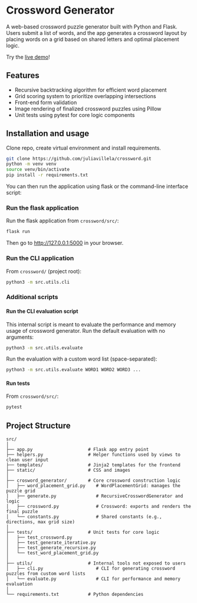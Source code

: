 # Crossword Generator

A web-based crossword puzzle generator built with Python and Flask.
Users submit a list of words, and the app generates a crossword layout by placing words on a grid based on shared letters and optimal placement logic.

Try the [live demo](https://juliavillela.pythonanywhere.com/)!

## Features

- Recursive backtracking algorithm for efficient word placement
- Grid scoring system to prioritize overlapping intersections
- Front-end form validation
- Image rendering of finalized crossword puzzles using Pillow
- Unit tests using pytest for core logic components

## Installation and usage

Clone repo, create virtual environment and install requirements.

```bash
git clone https://github.com/juliavillela/crossword.git
python -m venv venv
source venv/bin/activate
pip install -r requirements.txt
```

You can then run the application using flask or the command-line interface script:

### Run the flask application
Run the flask application from `crossword/src/`:
```bash
flask run
```
Then go to http://127.0.0.1:5000 in your browser.

### Run the CLI application
From `crossword/` (project root):
```bash
python3 -m src.utils.cli
```

### Additional scripts

#### Run the CLI evaluation script
This internal script is meant to evaluate the performance and memory usage of crossword generator.
Run the default evaluation with no arguments:
```bash
python3 -m src.utils.evaluate
```
Run the evaluation with a custom word list (space-separated):
```bash
python3 -m src.utils.evaluate WORD1 WORD2 WORD3 ...
```

#### Run tests
From `crossword/src/`:
```bash
pytest
```

## Project Structure
```
src/
│
├── app.py                     # Flask app entry point
├── helpers.py                 # Helper functions used by views to clean user input
├── templates/                 # Jinja2 templates for the frontend
├── static/                    # CSS and images
│
├── crosword_generator/        # Core crossword construction logic
│   ├── word_placement_grid.py    # WordPlacementGrid: manages the puzzle grid
│   ├── generate.py               # RecursiveCrosswordGenerator and logic
│   ├── crossword.py              # Crossword: exports and renders the final puzzle
│   └── constants.py              # Shared constants (e.g., directions, max grid size)
│
├── tests/                     # Unit tests for core logic
│   ├── test_crossword.py
│   ├── test_generate_iterative.py
│   ├── test_generate_recursive.py
│   └── test_word_placement_grid.py
│
├── utils/                     # Internal tools not exposed to users
│   ├── cli.py                    # CLI for generating crossword puzzles from custom word lists
│   └── evaluate.py               # CLI for performance and memory evaluation
│
└── requirements.txt           # Python dependencies
```